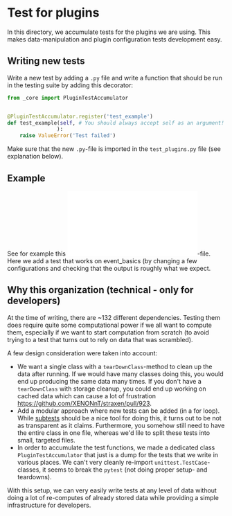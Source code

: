 # Test for plugins

In this directory, we accumulate tests for the plugins we are using. 
This makes data-manipulation and plugin configuration tests development easy.

## Writing new tests
Write a new test by adding a `.py` file and write a function that should be run in the testing suite by adding this decorator:
```python
from _core import PluginTestAccumulator


@PluginTestAccumulator.register('test_example')
def test_example(self, # You should always accept self as an argument!
                ):
    raise ValueError('Test failed')
```

Make sure that the new `.py`-file is imported in the `test_plugins.py` file (see explanation below).

## Example
See for example this ![event_building.py](event_building.py)-file. Here we add a test that works on event_basics (by changing a few configurations and checking that the output is roughly what we expect.


## Why this organization (technical - only for developers)
At the time of writing, there are ~132 different dependencies. Testing them does require quite some computational power if we all want to compute them, especially if we want to start computation from scratch (to avoid trying to a test that turns out to rely on data that was scrambled).

A few design consideration were taken into account:
 - We want a single class with a `tearDownClass`-method to clean up the data after running. If we would have many classes doing this, you would end up producing the same data many times. If you don't have a `tearDownClass` with storage cleanup, you could end up working on cached data which can cause a lot of frustration  https://github.com/XENONnT/straxen/pull/923.
 - Add a modular approach where new tests can be added (in a for loop). While [subtests](https://docs.python.org/3/library/unittest.html#distinguishing-test-iterations-using-subtests) should be a nice tool for doing this, it turns out to be not as transparent as it claims. Furthermore, you somehow still need to have the entire class in one file, whereas we'd lile to split these tests into small, targeted files.
 - In order to accumulate the test functions, we made a dedicated class `PluginTestAccumulator` that just is a dump for the tests that we write in various places. We can't very cleanly re-import `unittest.TestCase`-classes, it seems to break the `pytest` (not doing proper setup- and teardowns).

With this setup, we can very easily write tests at any level of data without doing a lot of re-computes of already stored data while providing a simple infrastructure for developers.
